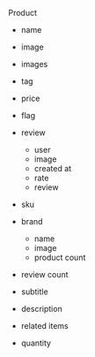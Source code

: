 Product 
  - name 
  - image
  - images

  - tag 
  - price 
  - flag
  - review
    - user 
    - image
    - created at 
    - rate
    - review

  - sku
  - brand 
    - name 
    - image
    - product count

  - review count
  - subtitle 
  - description
  - related items
  - quantity
